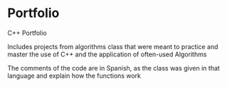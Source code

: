 # Portfolio
C++ Portfolio

Includes projects from algorithms class that were meant to practice and master the use of C++ and the application of often-used Algorithms

The comments of the code are in Spanish, as the class was given in that language and explain how the functions work
